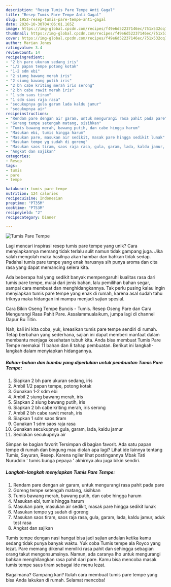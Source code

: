 ```yaml
---
description: "Resep Tumis Pare Tempe Anti Gagal"
title: "Resep Tumis Pare Tempe Anti Gagal"
slug: 1952-resep-tumis-pare-tempe-anti-gagal
date: 2020-10-30T04:06:01.165Z
image: https://img-global.cpcdn.com/recipes/f49e6d52237146ec/751x532cq70/tumis-pare-tempe-foto-resep-utama.jpg
thumbnail: https://img-global.cpcdn.com/recipes/f49e6d52237146ec/751x532cq70/tumis-pare-tempe-foto-resep-utama.jpg
cover: https://img-global.cpcdn.com/recipes/f49e6d52237146ec/751x532cq70/tumis-pare-tempe-foto-resep-utama.jpg
author: Marian Jones
ratingvalue: 3.4
reviewcount: 14
recipeingredient:
- "2 bh pare ukuran sedang iris"
- "1/2 papan tempe potong kotak"
- "1-2 sdm ebi"
- "2 siung bawang merah iris"
- "2 siung bawang putih iris"
- "2 bh cabe kriting merah iris serong"
- "2 bh cabe rawit merah iris"
- "1 sdm saos tiram"
- "1 sdm saos raja rasa"
- "secukupnya gula garam lada kaldu jamur"
- "secukupnya air"
recipeinstructions:
- "Rendam pare dengan air garam, untuk mengurangi rasa pahit pada pare"
- "Goreng tempe setengah matang, sisihkan"
- "Tumis bawang merah, bawang putih, dan cabe hingga harum"
- "Masukan ebi, tumis hingga harum"
- "Masukan pare, masukan air sedikit, masak pare hingga sedikit lunak"
- "Masukan tempe yg sudah di goreng"
- "Masukan saos tiram, saos raja rasa, gula, garam, lada, kaldu jamur, aduk test rasa"
- "Angkat dan sajikan"
categories:
- Resep
tags:
- tumis
- pare
- tempe

katakunci: tumis pare tempe 
nutrition: 124 calories
recipecuisine: Indonesian
preptime: "PT35M"
cooktime: "PT53M"
recipeyield: "2"
recipecategory: Dinner

---
```



![Tumis Pare Tempe](https://img-global.cpcdn.com/recipes/f49e6d52237146ec/751x532cq70/tumis-pare-tempe-foto-resep-utama.jpg)

Lagi mencari inspirasi resep tumis pare tempe yang unik? Cara menyiapkannya memang tidak terlalu sulit namun tidak gampang juga. Jika salah mengolah maka hasilnya akan hambar dan bahkan tidak sedap. Padahal tumis pare tempe yang enak harusnya sih punya aroma dan cita rasa yang dapat memancing selera kita.

Ada beberapa hal yang sedikit banyak mempengaruhi kualitas rasa dari tumis pare tempe, mulai dari jenis bahan, lalu pemilihan bahan segar, sampai cara membuat dan menghidangkannya. Tak perlu pusing kalau ingin menyiapkan tumis pare tempe yang enak di rumah, karena asal sudah tahu triknya maka hidangan ini mampu menjadi sajian spesial.

Cara Bikin Oseng Tempe Buncis - Tumis. Resep Oseng Pare dan Cara Mengurangi Rasa Pahit Pare. Assalammualaikum, jumpa lagi di channel Dapur Bu Titin.


Nah, kali ini kita coba, yuk, kreasikan tumis pare tempe sendiri di rumah. Tetap berbahan yang sederhana, sajian ini dapat memberi manfaat dalam membantu menjaga kesehatan tubuh kita. Anda bisa membuat Tumis Pare Tempe memakai 11 bahan dan 8 tahap pembuatan. Berikut ini langkah-langkah dalam menyiapkan hidangannya.

<!--inarticleads1-->

##### Bahan-bahan dan bumbu yang diperlukan untuk pembuatan Tumis Pare Tempe:

1. Siapkan 2 bh pare ukuran sedang, iris
1. Ambil 1/2 papan tempe, potong kotak
1. Gunakan 1-2 sdm ebi
1. Ambil 2 siung bawang merah, iris
1. Siapkan 2 siung bawang putih, iris
1. Siapkan 2 bh cabe kriting merah, iris serong
1. Ambil 2 bh cabe rawit merah, iris
1. Siapkan 1 sdm saos tiram
1. Gunakan 1 sdm saos raja rasa
1. Gunakan secukupnya gula, garam, lada, kaldu jamur
1. Sediakan secukupnya air


Simpan ke bagian favorit Tersimpan di bagian favorit. Ada satu papan tempe di rumah dan bingung mau diolah apa lagi? Lihat ide lainnya tentang Tumis, Sayuran, Resep. Karena ngiler lihat postingannya Mbak Tati Nuruddin &#39; tumis bunga pepaya &#39; akhirnya aku juga bikin sendiri. 

<!--inarticleads2-->

##### Langkah-langkah menyiapkan Tumis Pare Tempe:

1. Rendam pare dengan air garam, untuk mengurangi rasa pahit pada pare
1. Goreng tempe setengah matang, sisihkan
1. Tumis bawang merah, bawang putih, dan cabe hingga harum
1. Masukan ebi, tumis hingga harum
1. Masukan pare, masukan air sedikit, masak pare hingga sedikit lunak
1. Masukan tempe yg sudah di goreng
1. Masukan saos tiram, saos raja rasa, gula, garam, lada, kaldu jamur, aduk test rasa
1. Angkat dan sajikan


Tumis tempe dengan nasi hangat bisa jadi sajian andalan ketika kamu sedang tidak punya banyak waktu. Yuk coba Tumis tempe ala Royco yang lezat. Pare memang dikenal memiliki rasa pahit dan sehingga sebagian orang takut mengonsumsinya. Namun, ada caranya lho untuk mengurangi bahkan menghilangkan rasa pahit dari pare. Kamu bisa mencoba masak tumis tempe saus tiram sebagai ide menu lezat. 

Bagaimana? Gampang kan? Itulah cara membuat tumis pare tempe yang bisa Anda lakukan di rumah. Selamat mencoba!
